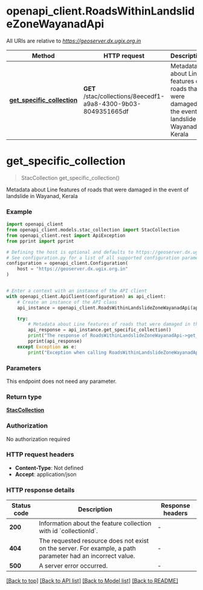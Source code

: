 # openapi_client.RoadsWithinLandslideZoneWayanadApi

All URIs are relative to *https://geoserver.dx.ugix.org.in*

Method | HTTP request | Description
------------- | ------------- | -------------
[**get_specific_collection**](RoadsWithinLandslideZoneWayanadApi.md#get_specific_collection) | **GET** /stac/collections/8eecedf1-a9a8-4300-9b03-8049351665df | Metadata about Line features of roads that were damaged in the event of landslide in Wayanad, Kerala


# **get_specific_collection**
> StacCollection get_specific_collection()

Metadata about Line features of roads that were damaged in the event of landslide in Wayanad, Kerala

### Example


```python
import openapi_client
from openapi_client.models.stac_collection import StacCollection
from openapi_client.rest import ApiException
from pprint import pprint

# Defining the host is optional and defaults to https://geoserver.dx.ugix.org.in
# See configuration.py for a list of all supported configuration parameters.
configuration = openapi_client.Configuration(
    host = "https://geoserver.dx.ugix.org.in"
)


# Enter a context with an instance of the API client
with openapi_client.ApiClient(configuration) as api_client:
    # Create an instance of the API class
    api_instance = openapi_client.RoadsWithinLandslideZoneWayanadApi(api_client)

    try:
        # Metadata about Line features of roads that were damaged in the event of landslide in Wayanad, Kerala
        api_response = api_instance.get_specific_collection()
        print("The response of RoadsWithinLandslideZoneWayanadApi->get_specific_collection:\n")
        pprint(api_response)
    except Exception as e:
        print("Exception when calling RoadsWithinLandslideZoneWayanadApi->get_specific_collection: %s\n" % e)
```



### Parameters

This endpoint does not need any parameter.

### Return type

[**StacCollection**](StacCollection.md)

### Authorization

No authorization required

### HTTP request headers

 - **Content-Type**: Not defined
 - **Accept**: application/json

### HTTP response details

| Status code | Description | Response headers |
|-------------|-------------|------------------|
**200** | Information about the feature collection with id &#x60;collectionId&#x60;. |  -  |
**404** | The requested resource does not exist on the server. For example, a path parameter had an incorrect value. |  -  |
**500** | A server error occurred. |  -  |

[[Back to top]](#) [[Back to API list]](../README.md#documentation-for-api-endpoints) [[Back to Model list]](../README.md#documentation-for-models) [[Back to README]](../README.md)

